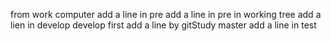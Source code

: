 from work computer
add a line in pre
add a line in pre in working tree
add a lien in develop 
develop first add a line by gitStudy
master add a line in test
